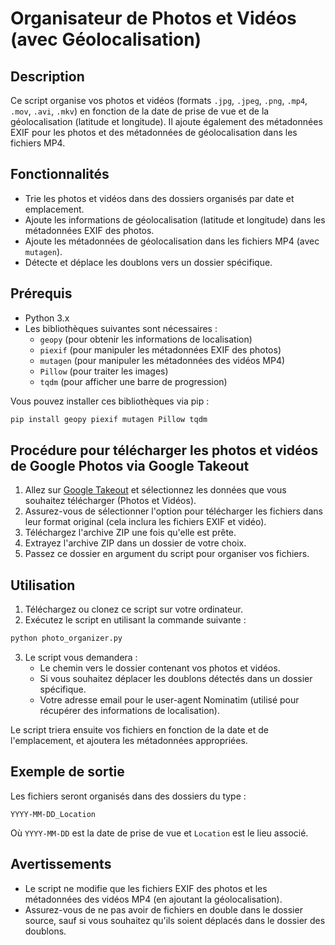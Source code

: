 
# Organisateur de Photos et Vidéos (avec Géolocalisation)

## Description
Ce script organise vos photos et vidéos (formats `.jpg`, `.jpeg`, `.png`, `.mp4`, `.mov`, `.avi`, `.mkv`) en fonction de la date de prise de vue et de la géolocalisation (latitude et longitude). Il ajoute également des métadonnées EXIF pour les photos et des métadonnées de géolocalisation dans les fichiers MP4.

## Fonctionnalités
- Trie les photos et vidéos dans des dossiers organisés par date et emplacement.
- Ajoute les informations de géolocalisation (latitude et longitude) dans les métadonnées EXIF des photos.
- Ajoute les métadonnées de géolocalisation dans les fichiers MP4 (avec `mutagen`).
- Détecte et déplace les doublons vers un dossier spécifique.

## Prérequis
- Python 3.x
- Les bibliothèques suivantes sont nécessaires :
  - `geopy` (pour obtenir les informations de localisation)
  - `piexif` (pour manipuler les métadonnées EXIF des photos)
  - `mutagen` (pour manipuler les métadonnées des vidéos MP4)
  - `Pillow` (pour traiter les images)
  - `tqdm` (pour afficher une barre de progression)

Vous pouvez installer ces bibliothèques via pip :
```bash
pip install geopy piexif mutagen Pillow tqdm
```

## Procédure pour télécharger les photos et vidéos de Google Photos via Google Takeout
1. Allez sur [Google Takeout](https://takeout.google.com/) et sélectionnez les données que vous souhaitez télécharger (Photos et Vidéos).
2. Assurez-vous de sélectionner l'option pour télécharger les fichiers dans leur format original (cela inclura les fichiers EXIF et vidéo).
3. Téléchargez l'archive ZIP une fois qu'elle est prête.
4. Extrayez l'archive ZIP dans un dossier de votre choix.
5. Passez ce dossier en argument du script pour organiser vos fichiers.

## Utilisation
1. Téléchargez ou clonez ce script sur votre ordinateur.
2. Exécutez le script en utilisant la commande suivante :
```bash
python photo_organizer.py
```
3. Le script vous demandera :
   - Le chemin vers le dossier contenant vos photos et vidéos.
   - Si vous souhaitez déplacer les doublons détectés dans un dossier spécifique.
   - Votre adresse email pour le user-agent Nominatim (utilisé pour récupérer des informations de localisation).

Le script triera ensuite vos fichiers en fonction de la date et de l'emplacement, et ajoutera les métadonnées appropriées.

## Exemple de sortie
Les fichiers seront organisés dans des dossiers du type :
```
YYYY-MM-DD_Location
```
Où `YYYY-MM-DD` est la date de prise de vue et `Location` est le lieu associé.

## Avertissements
- Le script ne modifie que les fichiers EXIF des photos et les métadonnées des vidéos MP4 (en ajoutant la géolocalisation).
- Assurez-vous de ne pas avoir de fichiers en double dans le dossier source, sauf si vous souhaitez qu'ils soient déplacés dans le dossier des doublons.

